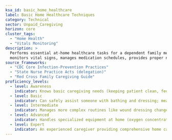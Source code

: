```yaml
---  
ksa_id: basic_home_healthcare  
label: Basic Home Healthcare Techniques  
category: Technical  
sector: Unpaid_Caregiving  
horizon: core  
cluster_tags:
  - "Home Health"
  - "Vitals Monitoring"
description: >  
  Performs essential at-home healthcare tasks for a dependent family member or friend;  
  monitors vital signs, manages medication schedules, provides proper nutrition and hygiene care, assists with mobility and exercises, and knows how to perform basic first aid or when to seek professional medical help.  
source_frameworks:
  - "CDC Core Infection-Prevention Practices"
  - "State Nurse Practice Acts (delegation)"  
  - "Red Cross Family Caregiving Guide"  
proficiency_levels:  
  - level: Awareness  
    indicator: Knows basic caregiving needs (keeping patient clean, fed, on meds); aware that things like blood pressure or sugar levels might need checking; states normal BP/HR ranges; lists medication rights.  
  - level: Basic  
    indicator: Can safely assist someone with bathing and dressing; measures temperature or blood pressure with household devices; follows a medication list as instructed by a doctor; applies simple first aid (cleaning minor cuts, using bandages); measures vitals; records in log; recognises red-flags.  
  - level: Intermediate  
    indicator: Manages more complex routines like wound dressing changes if trained, range-of-motion exercises for a bedridden person; adjusts meal plans for dietary needs; keeps a log of symptoms or side effects to report to healthcare providers; proficient in safe transfer techniques (bed to chair, etc.); utilises glucometer; administers sub-q injection under guidance; contacts telehealth.  
  - level: Advanced  
    indicator: Handles specialized equipment at home (oxygen concentrator, feeding tube with training); coordinates scheduling of medical appointments and therapies; advocates effectively with healthcare professionals on behalf of the care recipient; perhaps trains other family members in basic tasks; implements care plan; coordinates DME deliveries; updates EHR portal.  
  - level: Expert  
    indicator: An experienced caregiver providing comprehensive home care; anticipates needs and prevents complications; might volunteer or organize community training for new family caregivers (leveraging Red Cross or similar curricula); integrates advanced directives and care plans smoothly into daily care; audits home-care protocols; advocates policy.  
---  
```

